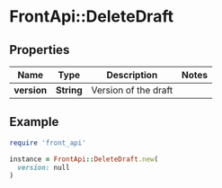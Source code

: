 # FrontApi::DeleteDraft

## Properties

| Name | Type | Description | Notes |
| ---- | ---- | ----------- | ----- |
| **version** | **String** | Version of the draft |  |

## Example

```ruby
require 'front_api'

instance = FrontApi::DeleteDraft.new(
  version: null
)
```

